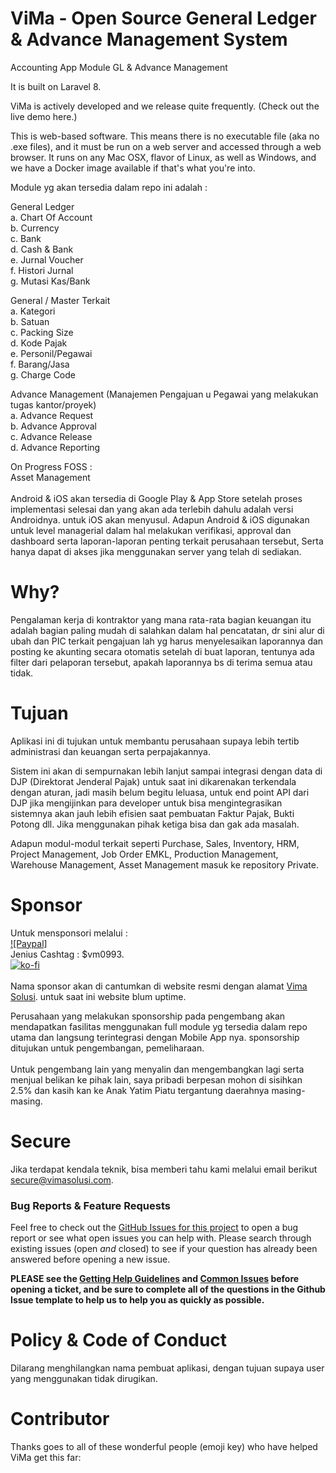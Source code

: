 
# ViMa - Open Source General Ledger & Advance Management System 
Accounting App Module GL &amp; Advance Management

It is built on Laravel 8.

ViMa is actively developed and we release quite frequently. (Check out the live demo here.)

This is web-based software. This means there is no executable file (aka no .exe files), and it must be run on a web server and accessed through a web browser. It runs on any Mac OSX, flavor of Linux, as well as Windows, and we have a Docker image available if that's what you're into.

Module yg akan tersedia dalam repo ini adalah :

General Ledger<br>
a. Chart Of Account<br>
b. Currency<br>
c. Bank<br>
d. Cash & Bank<br>
e. Jurnal Voucher<br>
f. Histori Jurnal<br>
g. Mutasi Kas/Bank<br>

General / Master Terkait<br>
a. Kategori<br>
b. Satuan<br>
c. Packing Size<br>
d. Kode Pajak<br>
e. Personil/Pegawai<br>
f. Barang/Jasa<br>
g. Charge Code<br>

Advance Management (Manajemen Pengajuan u Pegawai yang melakukan tugas kantor/proyek)<br>
a. Advance Request<br>
b. Advance Approval<br>
c. Advance Release<br>
d. Advance Reporting<br>

On Progress FOSS :<br>
Asset Management<br>
<br>
Android & iOS akan tersedia di Google Play & App Store setelah proses implementasi selesai dan yang akan ada terlebih dahulu adalah versi Androidnya. untuk iOS akan menyusul.
Adapun Android & iOS digunakan untuk level managerial dalam hal melakukan verifikasi, approval dan dashboard serta laporan-laporan penting terkait perusahaan tersebut, Serta hanya dapat di akses jika menggunakan server yang telah di sediakan.

# Why?
Pengalaman kerja di kontraktor yang mana rata-rata bagian keuangan itu adalah bagian paling mudah di salahkan dalam hal pencatatan, dr sini alur di ubah dan PIC terkait pengajuan lah yg harus menyelesaikan laporannya dan posting ke akunting secara otomatis setelah di buat laporan, tentunya ada filter dari pelaporan tersebut, apakah laporannya bs di terima semua atau tidak.

# Tujuan

Aplikasi ini di tujukan untuk membantu perusahaan supaya lebih tertib administrasi dan keuangan serta perpajakannya.<br>

Sistem ini akan di sempurnakan lebih lanjut sampai integrasi dengan data di DJP (Direktorat Jenderal Pajak) untuk saat ini dikarenakan terkendala dengan aturan, jadi masih belum begitu leluasa, untuk end point API dari DJP jika mengijinkan para developer untuk bisa mengintegrasikan sistemnya akan jauh lebih efisien saat pembuatan Faktur Pajak, Bukti Potong dll. Jika menggunakan pihak ketiga bisa dan gak ada masalah.

Adapun modul-modul terkait seperti Purchase, Sales, Inventory, HRM, Project Management, Job Order EMKL, Production Management, Warehouse Management, Asset Management masuk ke repository Private.

# Sponsor
Untuk mensponsori melalui :<br> 
[![Paypal]](https://paypal.me/vimasol) <br>
Jenius Cashtag : $vm0993.<br>
[![ko-fi](https://ko-fi.com/img/githubbutton_sm.svg)](https://ko-fi.com/D1D35RP9K)<br><br>
Nama sponsor akan di cantumkan di website resmi dengan alamat  [Vima Solusi](https:/vimasolusi.com). untuk saat ini website blum uptime. <br>

Perusahaan yang melakukan sponsorship pada pengembang akan mendapatkan fasilitas menggunakan full module yg tersedia dalam repo utama dan langsung terintegrasi dengan Mobile App nya. sponsorship ditujukan untuk pengembangan, pemeliharaan.<br><br>
Untuk pengembang lain yang menyalin dan mengembangkan lagi serta menjual belikan ke pihak lain, saya pribadi berpesan mohon di sisihkan 2.5% dan kasih kan ke Anak Yatim Piatu tergantung daerahnya masing-masing.

# Secure
Jika terdapat kendala teknik, bisa memberi tahu kami melalui email berikut  [secure@vimasolusi.com](mailto:secure@vimasolusi.com).

### Bug Reports & Feature Requests

Feel free to check out the [GitHub Issues for this project](https://github.com/vm0993/vmGL/issues) to open a bug report or see what open issues you can help with. Please search through existing issues (open *and* closed) to see if your question has already been answered before opening a new issue.

**PLEASE see the [Getting Help Guidelines]() and [Common Issues]() before opening a ticket, and be sure to complete all of the questions in the Github Issue template to help us to help you as quickly as possible.**

# Policy & Code of Conduct

Dilarang menghilangkan nama pembuat aplikasi, dengan tujuan supaya user yang menggunakan tidak dirugikan. 

# Contributor
Thanks goes to all of these wonderful people (emoji key) who have helped ViMa get this far:
